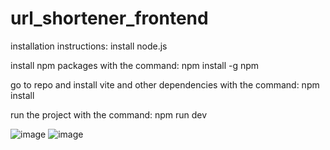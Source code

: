 # url_shortener_frontend
installation instructions:
install node.js 

install npm packages with the command:
npm install -g npm

go to repo and install vite and other dependencies with the command:
npm install

run the project with the command:
npm run dev 

![image](https://user-images.githubusercontent.com/89970476/234605816-a693d617-19df-4597-a83e-3983d25ad940.png)
![image](https://user-images.githubusercontent.com/89970476/234605920-20ce5fae-41b9-4254-ad6f-9f9c41e82b62.png)
